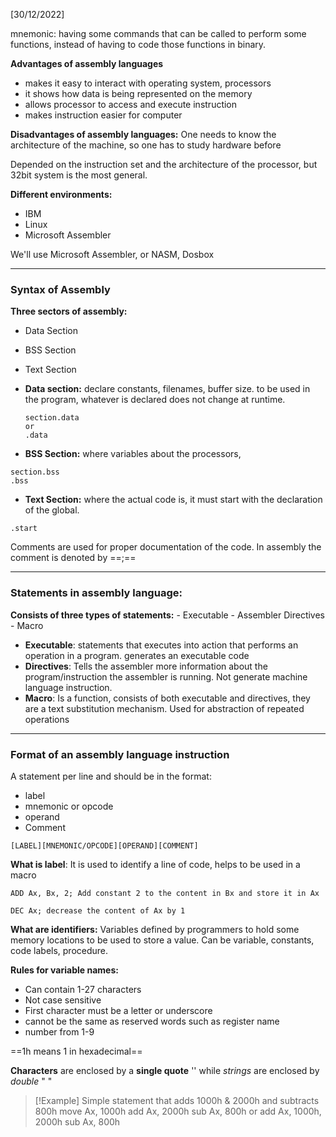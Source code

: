 [30/12/2022]


mnemonic: having some commands that can be called to perform some functions, instead of having to code those functions in binary. 

**Advantages of assembly languages**
- makes it easy to interact with operating system, processors
- it shows how data is being represented on the memory 
- allows processor to access and execute instruction
- makes instruction easier for computer

**Disadvantages of assembly languages:**
One needs to know the architecture of the machine, so one has to study hardware before


Depended on the instruction set and the architecture of the processor, but 32bit system is the most general. 

**Different environments:**
- IBM
- Linux
- Microsoft Assembler

We'll use Microsoft Assembler, or NASM, Dosbox


---

### Syntax of Assembly

**Three sectors of assembly:**
- Data Section
- BSS Section
- Text Section

- **Data section:** declare constants, filenames, buffer size.  to be used in the program, whatever is declared does not change at runtime. 
	```
	section.data
	or 
	.data
	```
- **BSS Section:** where variables about the processors,
```
section.bss
.bss
``` 


- **Text Section:** where the actual code is, it must start with the declaration of the global.
```
.start
```
Comments are used for proper documentation of the code. In assembly the comment is denoted by ==;== 

---
### Statements in assembly language:

**Consists of three types of statements:**
	- Executable
	- Assembler Directives
	- Macro

- **Executable**: statements that executes into action that performs an operation in a program. generates an executable code
- **Directives**: Tells the assembler more information about the program/instruction the assembler is running. Not generate machine language instruction. 
- **Macro**: Is a function, consists of both executable and directives, they are a text substitution mechanism. Used for abstraction of repeated operations

---
### Format of an assembly language instruction

A statement per line and should be in the format:
- label
- mnemonic or opcode
- operand
- Comment

```
[LABEL][MNEMONIC/OPCODE][OPERAND][COMMENT]
```

**What is label**: It is used to identify a line of code, helps to be used in a macro

```assembly
ADD Ax, Bx, 2; Add constant 2 to the content in Bx and store it in Ax

DEC Ax; decrease the content of Ax by 1
```

**What are identifiers:** Variables defined by programmers to hold some memory locations to be used to store a value. Can be variable, constants, code labels, procedure. 

**Rules for variable names:**
- Can contain 1-27 characters
- Not case sensitive
- First character must be a letter or underscore
- cannot be the same as reserved words such as register name
- number from 1-9


==1h means 1 in hexadecimal==

**Characters** are enclosed by a **single quote** '' while *strings* are enclosed by *double* " "

>[!Example]
>Simple statement that adds 1000h & 2000h and subtracts 800h
>move Ax, 1000h
>add Ax, 2000h
>sub Ax, 800h
>or
>add Ax, 1000h, 2000h
>sub Ax, 800h


